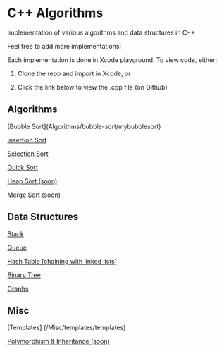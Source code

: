 # C++ Algorithms
Implementation of various algorithms and data structures in C++

Feel free to add more implementations!

Each implementation is done in Xcode playground. To view code, either:

1. Clone the repo and import in Xcode, or

2. Click the link below to view the .cpp file (on Github)

<h2>Algorithms</h2>
[Bubble Sort](Algorithms/bubble-sort/mybubblesort)

[Insertion Sort](https://github.com/johnsliao/insertion-and-selection-sort/tree/master/insertion%20selection%20sort/insertion%20selection%20sort)

[Selection Sort](https://github.com/johnsliao/insertion-and-selection-sort/tree/master/insertion%20selection%20sort/insertion%20selection%20sort)

[Quick Sort](Algorithms/quick%20sort)

[Heap Sort (soon)](/)

[Merge Sort (soon)](/)

<h2>Data Structures</h2>

[Stack](Data%20Structures/stacks/stacks)

[Queue](Data%20Structures/Queues/Queues)

[Hash Table [chaining with linked lists]](Data%20Structures/hash%20tables/hash%20tables)

[Binary Tree](Data%20Structures/binary%20tree/binary%20tree)

[Graphs](Data%20Structures/graphs/graphs)

<h2> Misc </h3>

[Templates] (/Misc/templates/templates)

[Polymorphism & Inheritance (soon)](/)
